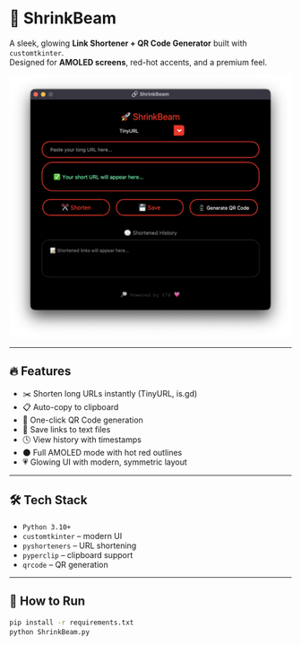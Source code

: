 # 🚀 ShrinkBeam

A sleek, glowing **Link Shortener + QR Code Generator** built with `customtkinter`.  
Designed for **AMOLED screens**, red-hot accents, and a premium feel.

![Preview](assets/1.png)

---

## 🔥 Features

- ✂️ Shorten long URLs instantly (TinyURL, is.gd)
- 📋 Auto-copy to clipboard
- 📱 One-click QR Code generation
- 💾 Save links to text files
- 🕓 View history with timestamps
- 🌑 Full AMOLED mode with hot red outlines
- 💗 Glowing UI with modern, symmetric layout

---

## 🛠️ Tech Stack

- `Python 3.10+`
- `customtkinter` – modern UI
- `pyshorteners` – URL shortening
- `pyperclip` – clipboard support
- `qrcode` – QR generation

---

## 🚀 How to Run

```bash
pip install -r requirements.txt
python ShrinkBeam.py